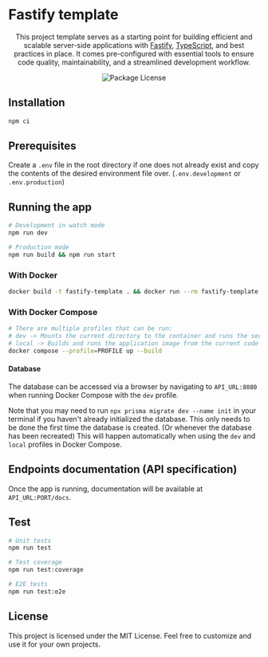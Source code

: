 # Fastify template

<p align="center">This project template serves as a starting point for building efficient and scalable server-side applications with <a href="https://fastify.dev/" target="_blank">Fastify</a>, <a href="https://www.typescriptlang.org/" target="_blank">TypeScript</a>, and best practices in place. It comes pre-configured with essential tools to ensure code quality, maintainability, and a streamlined development workflow.</p>
<p align="center">
<img src="https://img.shields.io/github/license/stijnklomp/fastify-template?style=flat" alt="Package License" />
</p>

## Installation

```sh
npm ci
```

## Prerequisites

Create a `.env` file in the root directory if one does not already exist and copy the contents of the desired environment file over. (`.env.development` or `.env.production`)

## Running the app

```sh
# Development in watch mode
npm run dev

# Production mode
npm run build && npm run start
```

### With Docker

```sh
docker build -t fastify-template . && docker run --rm fastify-template
```

### With Docker Compose

```sh
# There are multiple profiles that can be run:
# dev -> Mounts the current directory to the container and runs the service in watch mode
# local -> Builds and runs the application image from the current code
docker compose --profile=PROFILE up --build
```

#### Database

The database can be accessed via a browser by navigating to `API_URL:8080` when running Docker Compose with the `dev` profile.

Note that you may need to run `npx prisma migrate dev --name init` in your terminal if you haven't already initialized the database. This only needs to be done the first time the database is created. (Or whenever the database has been recreated) This will happen automatically when using the `dev` and `local` profiles in Docker Compose.

## Endpoints documentation (API specification)

Once the app is running, documentation will be available at `API_URL:PORT/docs`.

## Test

```sh
# Unit tests
npm run test

# Test coverage
npm run test:coverage

# E2E tests
npm run test:e2e
```

## License

This project is licensed under the MIT License. Feel free to customize and use it for your own projects.
